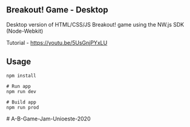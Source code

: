 ## Breakout! Game - Desktop

Desktop version of HTML/CSS/JS Breakout! game using the NW.js SDK (Node-Webkit)

Tutorial - https://youtu.be/5UsGnjPYxLU

## Usage

```
npm install

# Run app
npm run dev

# Build app
npm run prod
```
#   A - B - G a m e - J a m - U n i o e s t e - 2 0 2 0  
 